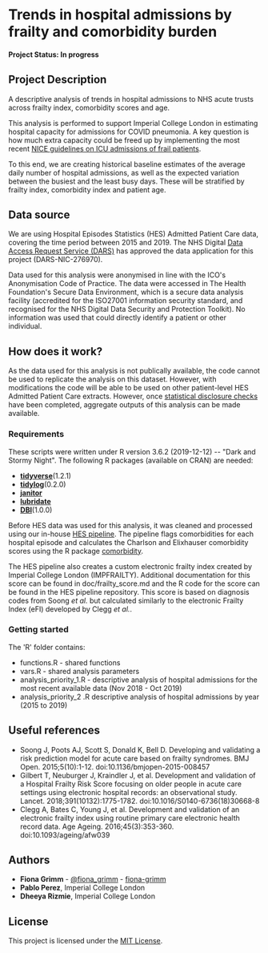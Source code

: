 # Trends in hospital admissions by frailty and comorbidity burden

#### Project Status: In progress

## Project Description

A descriptive analysis of trends in hospital admissions to NHS acute trusts across frailty index, comorbidity scores and age.

This analysis is performed to support Imperial College London in estimating hospital capacity for admissions for COVID pneumonia. A key question is how much extra capacity could be freed up by implementing the most recent [NICE guidelines on ICU admissions of frail patients](https://www.nice.org.uk/guidance/ng159/chapter/2-Admission-to-critical-care). 

To this end, we are creating historical baseline estimates of the average daily number of hospital admissions, as well as the expected variation between the busiest and the least busy days. These will be stratified by frailty index, comorbidity index and patient age. 

## Data source

We are using Hospital Episodes Statistics (HES) Admitted Patient Care data, covering the time period between 2015 and 2019. The NHS Digital [Data Access Request Service (DARS)](https://digital.nhs.uk/services/data-access-request-service-dars) has approved the data application for this project (DARS-NIC-276970).

Data used for this analysis were anonymised in line with the ICO's Anonymisation Code of Practice. The data were accessed in The Health Foundation's Secure Data Environment, which is a secure data analysis facility (accredited for the ISO27001 information security standard, and recognised for the NHS Digital Data Security and Protection Toolkit). No information was used that could directly identify a patient or other individual. 

## How does it work?

As the data used for this analysis is not publically available, the code cannot be used to replicate the analysis on this dataset. However, with modifications the code will be able to be used on other patient-level HES Admitted Patient Care extracts. However, once [statistical disclosure checks](https://ukdataservice.ac.uk/media/622521/thf_datareport_aw_web.pdf) have been completed, aggregate outputs of this analysis can be made available.

### Requirements

These scripts were written under R version 3.6.2 (2019-12-12) -- "Dark and Stormy Night".
The following R packages (available on CRAN) are needed: 

* [**tidyverse**](https://www.tidyverse.org/)(1.2.1)
* [**tidylog**](https://cran.r-project.org/web/packages/tidylog/index.html)(0.2.0)
* [**janitor**](https://cran.r-project.org/web/packages/janitor/index.html)
* [**lubridate**](https://cran.r-project.org/web/packages/lubridate/vignettes/lubridate.html)
* [**DBI**](https://cran.r-project.org/web/packages/DBI/index.html)(1.0.0)


Before HES data was used for this analysis, it was cleaned and processed using our in-house [HES pipeline](https://github.com/HFAnalyticsLab/HES_pipeline). The pipeline flags comorbidities for
each hospital episode and calculates the Charlson and Elixhauser comorbidity scores using the 
R package [comorbidity](https://cran.r-project.org/web/packages/comorbidity/vignettes/comorbidityscores.html). 

The HES pipeline also creates a custom electronic frailty index created by Imperial College London (IMPFRAILTY). Additional documentation for this score can be found in doc/frailty_score.md and the R 
code for the score can be found in the HES pipeline repository. This score is based on diagnosis codes from Soong *et al.* but calculated similarly to the electronic Frailty Index (eFI) developed by Clegg *et al.*.


### Getting started

The 'R' folder contains:
* functions.R - shared functions
* vars.R - shared analysis parameters
* analysis_priority_1.R - descriptive analysis of hospital admissions for the most recent available data (Nov 2018 - Oct 2019)
* analysis_priority_2 .R descriptive analysis of hospital admissions by year (2015 to 2019)


## Useful references

* Soong J, Poots AJ, Scott S, Donald K, Bell D. Developing and validating a risk prediction model for acute care based on frailty syndromes. BMJ Open. 2015;5(10):1-12. doi:10.1136/bmjopen-2015-008457
* Gilbert T, Neuburger J, Kraindler J, et al. Development and validation of a Hospital Frailty Risk Score focusing on older people in acute care settings using electronic hospital records: an observational study. Lancet. 2018;391(10132):1775-1782. doi:10.1016/S0140-6736(18)30668-8
* Clegg A, Bates C, Young J, et al. Development and validation of an electronic frailty index using routine primary care electronic health record data. Age Ageing. 2016;45(3):353-360. doi:10.1093/ageing/afw039

## Authors
* **Fiona Grimm** - [@fiona_grimm](https://twitter.com/fiona_grimm) - [fiona-grimm](https://github.com/fiona-grimm)
* **Pablo Perez**, Imperial College London
* **Dheeya Rizmie**, Imperial College London

## License
This project is licensed under the [MIT License](https://github.com/HFAnalyticsLab/Hospital_admissions_frailty/blob/master/LICENSE).
